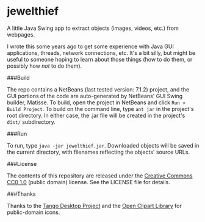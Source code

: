 jewelthief
==========

A little Java Swing app to extract objects (images, videos, etc.) from webpages.

I wrote this some years ago to get some experience with Java GUI applications, threads, network connections, etc. It's a bit silly, but might be useful to someone hoping to learn about those things (how to do them, or possibly how _not_ to do them).

###Build

The repo contains a NetBeans (last tested version: 7.1.2) project, and the GUI portions of the code are auto-generated by NetBeans' GUI Swing builder, Matisse. To build, open the project in NetBeans and click `Run > Build Project`. To build on the command line, type `ant jar` in the project's root directory. In either case, the .jar file will be created in the project's `dist/` subdirectory.

###Run

To run, type `java -jar jewelthief.jar`. Downloaded objects will be saved in the current directory, with filenames reflecting the objects' source URLs.

###License

The contents of this repository are released under the [Creative Commons CC0 1.0](http://creativecommons.org/publicdomain/zero/1.0) (public domain) license. See the LICENSE file for details.

###Thanks

Thanks to the [Tango Desktop Project](http://tango.freedesktop.org/Tango_Desktop_Project) and the [Open Clipart Library](http://openclipart.org/about) for public-domain icons.